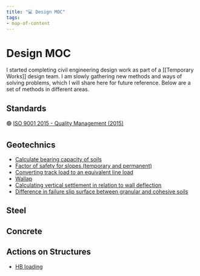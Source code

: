 ```yaml
---
title: "💻 Design MOC"
tags: 
- map-of-content
---
```

# Design MOC
I started completing civil engineering design work as part of a [[Temporary Works]] design team. I am slowly gathering new methods and ways of solving problems, which I will share here for future reference. Below are a set of methods in different areas.

## Standards
🟢 [ISO 9001 2015 - Quality Management (2015)](notes/ISO%209001%202015.md)

## Geotechnics
 - [Calculate bearing capacity of soils](notes/Calculate%20bearing%20capacity%20of%20soils.md)
 - [Factor of safety for slopes (temporary and permanent)](notes/Factor%20of%20safety%20for%20slopes%20(temporary%20and%20permanent).md)
 - [Converting track load to an equivalent line load](notes/Converting%20track%20load%20to%20an%20equivalent%20line%20load.md)
 - [Wallap](notes/Wallap.md)
 - [Calculating vertical settlement in relation to wall deflection](notes/Calculating%20vertical%20settlement%20in%20relation%20to%20wall%20deflection.md)
 - [Difference in failure slip surface between granular and cohesive soils](notes/Difference%20in%20failure%20slip%20surface%20between%20granular%20and%20cohesive%20soils.md)

## Steel

## Concrete

## Actions on Structures
 - [HB loading](notes/HB%20loading.md)









